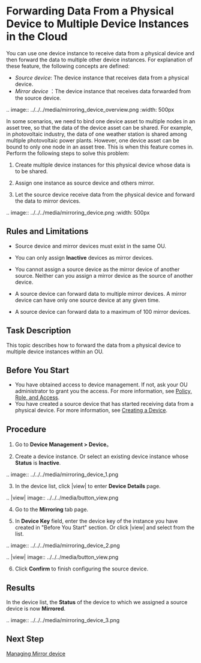 # Forwarding Data From a Physical Device to Multiple Device Instances in the Cloud

You can use one device instance to receive data from a physical device and then forward the data to multiple other device instances. For explanation of these feature, the following concepts are defined:

- _Source device_: The device instance that receives data from a physical device.
- _Mirror device_ ：The device instance that receives data forwarded from the source device.

.. image:: ../../../media/mirroring_device_overview.png
 :width: 500px

In some scenarios, we need to bind one device asset to multiple nodes in an asset tree, so that the data of the device asset can be shared. For example, in photovoltaic industry, the data of one weather station is shared among multiple photovoltaic power plants. However, one device asset can be bound to only one node in an asset tree. This is when this feature comes in. Perform the following steps to solve this problem:

1. Create multiple device instances for this physical device whose data is to be shared. 

2. Assign one instance as source device and others mirror.

3. Let the source device receive data from the physical device and forward the data to mirror devices.

.. image:: ../../../media/mirroring_device.png
 :width: 500px

## Rules and Limitations

- Source device and mirror devices must exist in the same OU.

- You can only assign **Inactive** devices as mirror devices.

- You cannot assign a source device as the mirror device of another source. Neither can you assign a mirror device as the source of another device.

- A source device can forward data to multiple mirror devices. A mirror device can have only one source device at any given time.

- A source device can forward data to a maximum of 100 mirror devices.

## Task Description

This topic describes how to forward the data from a physical device to multiple device instances within an OU.

## Before You Start

- You have obtained access to device management. If not, ask your OU administrator to grant you the access. For more information, see [Policy, Role, and Access](/docs/iam/en/2.0.9/access_policy).
- You have created a source device that has started receiving data from a physical device. For more information, see [Creating a Device](creating_device).

## Procedure

1. Go to **Device Management > Device**。

2. Create a device instance. Or select an existing device instance whose **Status** is **Inactive**.

 .. image:: ../../../media/mirroring_device_1.png

3. In the device list, click |view| to enter **Device Details** page.

 .. |view| image:: ../../../media/button_view.png

4. Go to the **Mirroring** tab page.

5. In **Device Key** field, enter the device key of the instance you have created in "Before You Start" section. Or click |view| and select from the list.

 .. image:: ../../../media/mirroring_device_2.png
 
 .. |view| image:: ../../../media/button_view.png

6. Click **Confirm** to finish configuring the source device.

## Results

In the device list, the **Status** of the device to which we assigned a source device is now **Mirrored**. 

.. image:: ../../../media/mirroring_device_3.png

## Next Step

[Managing Mirror device](managing_mirror_device)










